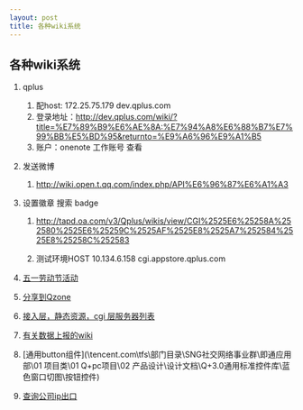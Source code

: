 ```yaml
---
layout: post
title: 各种wiki系统
---
```


## 各种wiki系统

1. qplus

    1. 配host: 172.25.75.179 dev.qplus.com
    2. 登录地址：http://dev.qplus.com/wiki/?title=%E7%89%B9%E6%AE%8A:%E7%94%A8%E6%88%B7%E7%99%BB%E5%BD%95&returnto=%E9%A6%96%E9%A1%B5
    3. 账户：onenote 工作账号 查看

2. 发送微博

    1. http://wiki.open.t.qq.com/index.php/API%E6%96%87%E6%A1%A3

3. 设置徽章    搜索 badge

    1. http://tapd.oa.com/v3/Qplus/wikis/view/CGI%2525E6%25258A%252580%2525E6%25259C%2525AF%2525E8%2525A7%252584%2525E8%25258C%252583

    2. 测试环境HOST  10.134.6.158 cgi.appstore.qplus.com

4. [五一劳动节活动](http://tapd.oa.com/v3/Qplus/wikis/view/Qplus_%2525E6%2525B4%2525BB%2525E5%25258A%2525A8%2525E7%2525B1%2525BBCGI)

5. [分享到Qzone](http://tapd.oa.com/v3/Qplus/wikis/view/Q+_share)

6. [接入层，静态资源，cgi 层服务器列表](http://tapd.oa.com/v3/Qplus/wikis/view/%2525E6%25258E%2525A5%2525E5%252585%2525A5%2525E5%2525B1%252582%2525EF%2525BC%25258C%2525E9%25259D%252599%2525E6%252580%252581%2525E8%2525B5%252584%2525E6%2525BA%252590%2525EF%2525BC%25258Ccgi%2525E5%2525B1%252582%2525E6%25259C%25258D%2525E5%25258A%2525A1%2525E5%252599%2525A8%2525E5%252588%252597%2525E8%2525A1%2525A8)

7. [有关数据上报的wiki](http://tapd.oa.com/v3/QPlusAPI/wikis/view/HomePage)

8. [通用button组件](\\tencent.com\tfs\部门目录\SNG社交网络事业群\即通应用部\01 项目类\01 Q+pc项目\02 产品设计\设计文档\Q+3.0通用标准控件库\蓝色窗口切图\按钮控件)

9. [查询公司ip出口](http://labs.soc.com/ExportIP/ExportIPSearch)


